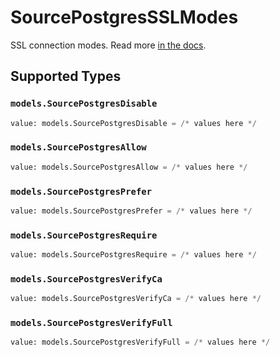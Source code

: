 # SourcePostgresSSLModes

SSL connection modes. 
  Read more <a href="https://jdbc.postgresql.org/documentation/head/ssl-client.html"> in the docs</a>.


## Supported Types

### `models.SourcePostgresDisable`

```python
value: models.SourcePostgresDisable = /* values here */
```

### `models.SourcePostgresAllow`

```python
value: models.SourcePostgresAllow = /* values here */
```

### `models.SourcePostgresPrefer`

```python
value: models.SourcePostgresPrefer = /* values here */
```

### `models.SourcePostgresRequire`

```python
value: models.SourcePostgresRequire = /* values here */
```

### `models.SourcePostgresVerifyCa`

```python
value: models.SourcePostgresVerifyCa = /* values here */
```

### `models.SourcePostgresVerifyFull`

```python
value: models.SourcePostgresVerifyFull = /* values here */
```

